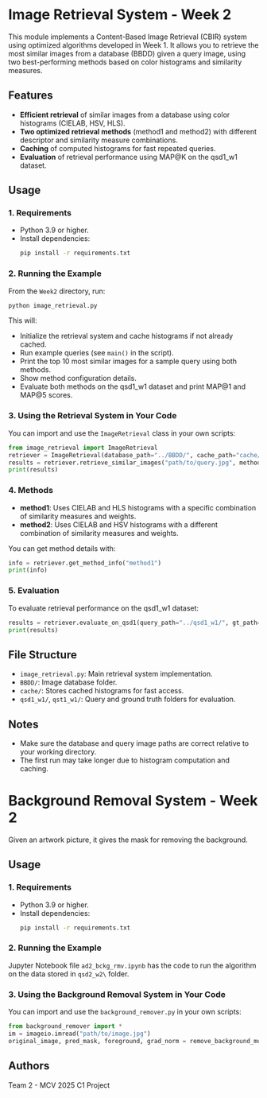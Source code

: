 # Image Retrieval System - Week 2

This module implements a Content-Based Image Retrieval (CBIR) system using optimized algorithms developed in Week 1. It allows you to retrieve the most similar images from a database (BBDD) given a query image, using two best-performing methods based on color histograms and similarity measures.

## Features
- **Efficient retrieval** of similar images from a database using color histograms (CIELAB, HSV, HLS).
- **Two optimized retrieval methods** (method1 and method2) with different descriptor and similarity measure combinations.
- **Caching** of computed histograms for fast repeated queries.
- **Evaluation** of retrieval performance using MAP@K on the qsd1_w1 dataset.

## Usage

### 1. Requirements
- Python 3.9 or higher.
- Install dependencies:
  ```bash
  pip install -r requirements.txt
  ```

### 2. Running the Example
From the `Week2` directory, run:
```bash
python image_retrieval.py
```
This will:
- Initialize the retrieval system and cache histograms if not already cached.
- Run example queries (see `main()` in the script).
- Print the top 10 most similar images for a sample query using both methods.
- Show method configuration details.
- Evaluate both methods on the qsd1_w1 dataset and print MAP@1 and MAP@5 scores.

### 3. Using the Retrieval System in Your Code
You can import and use the `ImageRetrieval` class in your own scripts:
```python
from image_retrieval import ImageRetrieval
retriever = ImageRetrieval(database_path="../BBDD/", cache_path="cache/")
results = retriever.retrieve_similar_images("path/to/query.jpg", method="method1", k=10)
print(results)
```

### 4. Methods
- **method1**: Uses CIELAB and HLS histograms with a specific combination of similarity measures and weights.
- **method2**: Uses CIELAB and HSV histograms with a different combination of similarity measures and weights.

You can get method details with:
```python
info = retriever.get_method_info("method1")
print(info)
```

### 5. Evaluation
To evaluate retrieval performance on the qsd1_w1 dataset:
```python
results = retriever.evaluate_on_qsd1(query_path="../qsd1_w1/", gt_path="../qsd1_w1/gt_corresps.pkl", k_values=[1, 5])
print(results)
```

## File Structure
- `image_retrieval.py`: Main retrieval system implementation.
- `BBDD/`: Image database folder.
- `cache/`: Stores cached histograms for fast access.
- `qsd1_w1/`, `qst1_w1/`: Query and ground truth folders for evaluation.

## Notes
- Make sure the database and query image paths are correct relative to your working directory.
- The first run may take longer due to histogram computation and caching.

# Background Removal System - Week 2

Given an artwork picture, it gives the mask for removing the background.

## Usage

### 1. Requirements
- Python 3.9 or higher.
- Install dependencies:
  ```bash
  pip install -r requirements.txt
  ```

### 2. Running the Example
Jupyter Notebook file `ad2_bckg_rmv.ipynb` has the code to run the algorithm on the data stored in `qsd2_w2\` folder.

### 3. Using the Background Removal System in Your Code
You can import and use the `background_remover.py` in your own scripts:
```python
from background_remover import *
im = imageio.imread("path/to/image.jpg")
original_image, pred_mask, foreground, grad_norm = remove_background_morphological_gradient(im)
```

## Authors
Team 2 - MCV 2025 C1 Project
